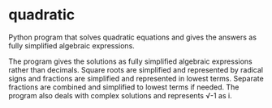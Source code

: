 # quadratic

Python program that solves quadratic equations and gives the answers as fully simplified algebraic expressions.

The program gives the solutions as fully simplified algebraic expressions rather than decimals. Square roots are simplified and represented by radical signs and fractions are simplified and represented in lowest terms. Separate fractions are combined and simplified to lowest terms if needed. The program also deals with complex solutions and represents √-1 as i.     
